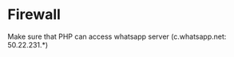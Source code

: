 Firewall
====================
Make sure that PHP can access whatsapp server (c.whatsapp.net: 50.22.231.*)
